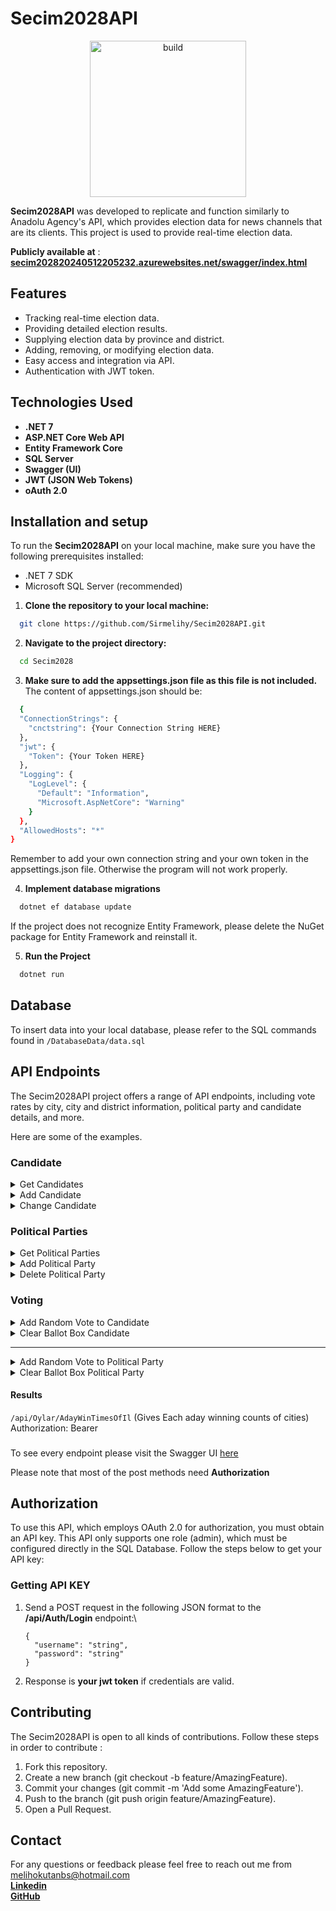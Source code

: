 
# Secim2028API

<div align="center" style="text-align: center" >
   <img src="https://github.com/Sirmelihy/Secim2028API/assets/58309701/80d8e986-b625-4de2-b006-cfcc58df4ab7" alt="build" style="width: 250px; height: 250px;">
</div>

**Secim2028API** was developed to replicate and function similarly to Anadolu Agency's API, which provides election data for news channels that are its clients. This project is used to provide real-time election data.

**Publicly available at** : **[secim202820240512205232.azurewebsites.net/swagger/index.html](https://secim202820240512205232.azurewebsites.net/swagger/index.html)**


## Features

- Tracking real-time election data.
- Providing detailed election results.
- Supplying election data by province and district.
- Adding, removing, or modifying election data.
- Easy access and integration via API.
- Authentication with JWT token.

  
## Technologies Used

- **.NET 7**
- **ASP.NET Core Web API**
- **Entity Framework Core**
- **SQL Server**
- **Swagger (UI)**
- **JWT (JSON Web Tokens)**
- **oAuth 2.0**



  
## Installation and setup 

To run the **Secim2028API** on your local machine, make sure you have the following prerequisites installed:

- .NET 7 SDK
- Microsoft SQL Server (recommended)

1. **Clone the repository to your local machine:**

```bash 
  git clone https://github.com/Sirmelihy/Secim2028API.git
```

2. **Navigate to the project directory:**
```bash 
  cd Secim2028
```

3. **Make sure to add the appsettings.json file as this file is not included.**
The content of appsettings.json should be:

```bash 
  {
  "ConnectionStrings": {
    "cnctstring": {Your Connection String HERE}
  },
  "jwt": {
    "Token": {Your Token HERE}
  },
  "Logging": {
    "LogLevel": {
      "Default": "Information",
      "Microsoft.AspNetCore": "Warning"
    }
  },
  "AllowedHosts": "*"
}
```

Remember to add your own connection string and your own token in the appsettings.json file. Otherwise the program will not work properly.

4. **Implement database migrations**

```bash 
  dotnet ef database update
```

If the project does not recognize Entity Framework, please delete the NuGet package for Entity Framework and reinstall it.

5. **Run the Project**

```bash 
  dotnet run
```



    
## Database

To insert data into your local database, please refer to the SQL commands found in 
`/DatabaseData/data.sql`
## API Endpoints

The Secim2028API project offers a range of API endpoints, including vote rates by city, city and district information, political party and candidate details, and more.

Here are some of the examples.

### Candidate

<details>
<summary>Get Candidates</summary>
   
\
Retrieves list of all candidates.

**URL** : `GET /api/Aday`

**Method** : `GET`

**Auth required** : NO

**Permissions required** : None

**Success Response**

**Code** : `200 OK`

```json
[
  {
    "adayId": 14,
    "adayAdi": "Kemal Kılıçdaroğlu",
    "siyasiParti": {
      "siyasiPartiId": 19,
      "siyasiPartiAdi": "Cumhuriyet Halk Partisi",
      "siyasiPartiKisaltma": "CHP",
      "ittifak": {
        "ittifakId": 2,
        "ittifakAdi": "Millet İttifakı"
      }
    }
  }
]
```
</details>

<details>
   <summary>Add Candidate</summary>
   
   \
   Add a new candidate to the 'Candidate' table.

**URL** : `/api/Aday/AddAdays`

**Method** : `POST`

**Auth required** : YES

**Permissions required** : admin

**Data Consraints**

```json
[
  {
    "adayAdi": "Ekrem İMAMOĞLU",
    "partiId": 19
  },
  {
    "adayAdi": "Mansur YAVAŞ",
    "partiId": 19
  }

]


```
</details>

<details>
   <summary>Change Candidate</summary>
   
   \
   Changes the name of the candidate

**URL** : `/api/Aday/ChangeAday?id={cID}&name={name}`

**Method** : `POST`

**Auth required** : YES

**Permissions required** : admin
</details>

### Political Parties

<details>
<summary>Get Political Parties</summary>

\
Retrieves list of all political parties.

**URL** : `/api/SiyasiParti`

**Method** : `GET`

**Auth required** : NO

**Permissions required** : None

**Success Response**

**Code** : `200 OK`

```json
[
  {
    "siyasiPartiId": 10,
    "siyasiPartiAdi": "Adalet Birlik Partisi",
    "siyasiPartiKisaltma": "ABP"
  }
]
```
</details>

<details>
<summary>Add Political Party</summary>

\
Add a new political party to the 'Parties' table.

**URL** : `/api/SiyasiParti`

**Method** : `POST`

**Auth required** : YES

**Permissions required** : admin

**Data constraints**

```json
[
  {
    "siyasiPartiAdi": "İyi Şeyler Partisi",
    "siyasiPartiKisaltma": "ŞEY"
  }
]
```
</details>

<details>
<summary>Delete Political Party</summary>

\
Delete a political party from the 'Parties' table.

**URL** : `/api/SiyasiParti/DeleteSiyasiParti?id={ppID}`

**Method** : `POST`

**Auth required** : YES

**Permissions required** : admin
</details>

### Voting

<details>
<summary>Add Random Vote to Candidate</summary>

\
Add vote to a candidate in a random ballot box.

**URL** : `/api/OyAday/AddRandomSandikOy?ilid={cityID}&adayId={candidateID}&OySayisi={Count}`

**Method** : `POST`

**Auth required** : NO

**Permissions required** : None
</details>

<details>
<summary>Clear Ballot Box Candidate</summary>

\
Clear all candidate votes from a ballot box.

**URL** : `/api/OyAday/ClearSandik?sandikNo={BallotBoxNo}`

**Method** : `POST`

**Auth required** : YES

**Permissions required** : admin
</details>

------

<details>
<summary>Add Random Vote to Political Party</summary>

\
Add vote to a political party in a random ballot box.

**URL** : `/api/OyParti/AddRandomSandikOy?ilid={cityID}&partiId={partyId}&OySayisi={Count}`

**Method** : `POST`

**Auth required** : NO

**Permissions required** : None
</details>

<details>
<summary>Clear Ballot Box Political Party</summary>

\
Clear all political party votes from a ballot box.

**URL** : `/api/OyAday/ClearSandik?sandikNo={BallotBoxNo}`

**Method** : `POST`

**Auth required** : YES

**Permissions required** : admin
</details>



#### Results

`/api/Oylar/AdayWinTimesOfIl` (Gives Each aday winning counts of cities)\
Authorization: Bearer <Your-jwt-Token>



### 

To see every endpoint please visit the Swagger UI [here](https://secim202820240512205232.azurewebsites.net/swagger/index.html)



Please note that most of the post methods need **Authorization**

  
## Authorization

To use this API, which employs OAuth 2.0 for authorization, you must obtain an API key. This API only supports one role (admin), which must be configured directly in the SQL Database. Follow the steps below to get your API key:


### Getting API KEY

1. Send a POST request in the following JSON format to the **/api/Auth/Login** endpoint:\
    ```
    {
      "username": "string",
      "password": "string"
    }
    ```

2. Response is **your jwt token** if credentials are valid.
## Contributing

The Secim2028API is open to all kinds of contributions. Follow these steps in order to contribute : 

1. Fork this repository.
2. Create a new branch (git checkout -b feature/AmazingFeature).
3. Commit your changes (git commit -m 'Add some AmazingFeature').
4. Push to the branch (git push origin feature/AmazingFeature).
5. Open a Pull Request.


## Contact

For any questions or feedback please feel free to reach out me from melihokutanbs@hotmail.com\
**[Linkedin](https://www.linkedin.com/in/melihokutan5/)**\
**[GitHub](https://github.com/Sirmelihy)**



